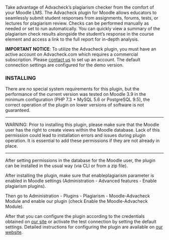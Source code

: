 Take advantage of Advacheck’s plagiarism checker from the comfort of your Moodle LMS.
The Advacheck plugin for Moodle allows educators to seamlessly submit student responses from assignments, forums, tests, or lectures for plagiarism review. Checks can be performed manually as needed or set to run automatically. You can quickly view a summary of the plagiarism check results alongside the student’s response in the course element and access a link to the full report for in-depth analysis.

**IMPORTANT NOTICE**:
To utilize the Advacheck plugin, you must have an active account on Advacheck.com which requires a commercial subscription. 
Please [contact us](https://advacheck.com/contacts/) to set up an account.
The default connection settings are configured for the demo version.

### INSTALLING
There are no special system requirements for this plugin, but the performance of the current version was tested on Moodle 3.9 in the minimum configuration (PHP 7.3 + MySQL 5.6 or PostgreSQL 9.5), the correct operation of the plugin on lower versions of software is not guaranteed.

------------

WARNING:
Prior to installing this plugin, please make sure that the Moodle user has the right to create views within the Moodle database. Lack of this permission could lead to installation errors and issues during plugin operation. It is essential to add these permissions if they are not already in place.

------------

After setting permissions in the database for the Moodle user, the plugin can be installed in the usual way (via CLI or from a zip file).

After installing the plugin, make sure that enableplagiarism parameter is enabled in Moodle settings (Administration - Advanced features - Enable plagiarism plugins).

Then go to Administration - Plugins - Plagiarism - Moodle-Advacheck Module and enable our plugin (check Enable the Moodle-Advacheck Module).

After that you can configure the plugin according to the credentials obtained on [our site](https://advacheck.com) or activate the test connection by setting the default settings.
Detailed instructions for configuring the plugin are available on [our website](https://manual.advacheck.com/main/docs/advacheck_plugin_documentation.pdf#%5B%7B%22num%22%3A32%2C%22gen%22%3A0%7D%2C%7B%22name%22%3A%22XYZ%22%7D%2C33%2C805%2C0%5D).

